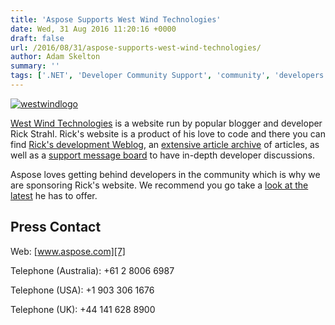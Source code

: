 ```yaml
---
title: 'Aspose Supports West Wind Technologies'
date: Wed, 31 Aug 2016 11:20:16 +0000
draft: false
url: /2016/08/31/aspose-supports-west-wind-technologies/
author: Adam Skelton
summary: ''
tags: ['.NET', 'Developer Community Support', 'community', 'developers', 'sponsorship', 'westwind']
---
```


[![][1]](https://blog.aspose.com/wp-content/uploads/sites/2/2016/08/westwindlogo.png)

[](https://blog.aspose.com/wp-content/uploads/sites/2/2016/08/westwindlogo.png)[West Wind Technologies][2] is a website run by popular blogger and developer Rick Strahl. Rick's website is a product of his love to code and there you can find [Rick's development Weblog][3], an [extensive article archive][4] of articles, as well as a [support message board][5] to have in-depth developer discussions.

Aspose loves getting behind developers in the community which is why we are sponsoring Rick's website. We recommend you go take a [look at the latest][6] he has to offer.

## Press Contact

Web: [www.aspose.com][7]

Telephone (Australia): +61 2 8006 6987

Telephone (USA): +1 903 306 1676

[](http://www.aspose.com/)Telephone (UK): +44 141 628 8900




[1]: https://blog.aspose.com/wp-content/uploads/sites/2/2016/08/westwindlogo-300x70.png "westwindlogo"
[2]: http://west-wind.com/
[3]: http://weblog.west-wind.com/
[4]: http://west-wind.com/Articles.aspx
[5]: http://west-wind.com/wwthreads
[6]: https://weblog.west-wind.com/posts/2016/Aug/22/Detecting-and-Setting-Zoom-Level-in-the-WPF-WebBrowser-Control
[7]: http://www.aspose.com/



